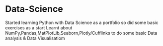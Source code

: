 # Data-Science
Started learning Python with Data Science as a portfolio so did some basic exercises as a start
Learnt about NumPy,Pandas,MatPlotLib,Seaborn,Plotly/Cufflinks to do some basic Data analysis & Data Visualisatiom 
